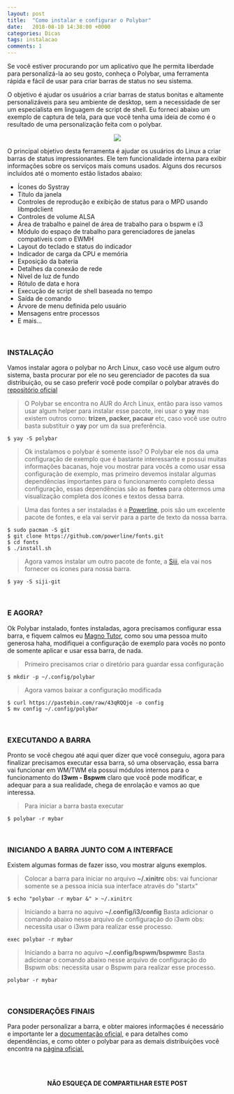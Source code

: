 ```yaml
---
layout: post
title:  "Como instalar e configurar o Polybar"
date:   2018-08-10 14:38:00 +0000
categories: Dicas
tags: instalacao
comments: 1
---
```


Se você estiver procurando por um aplicativo que lhe permita liberdade para personalizá-la ao seu gosto, conheça o Polybar, uma ferramenta rápida e fácil de usar para criar barras de status no seu sistema.

O objetivo é ajudar os usuários a criar barras de status bonitas e altamente personalizáveis ​​para seu ambiente de desktop, sem a necessidade de ser um especialista em linguagem de script de shell. Eu forneci abaixo um exemplo de captura de tela, para que você tenha uma ideia de como é o resultado de uma personalização feita com o polybar.

<p align="center">
<img class="materialboxed responsive-img" src="https://i.imgur.com/01IuuKc.png">
</p>

O principal objetivo desta ferramenta é ajudar os usuários do Linux a criar barras de status impressionantes. Ele tem funcionalidade interna para exibir informações sobre os serviços mais comuns usados. Alguns dos recursos incluídos até o momento estão listados abaixo:

-   Ícones do Systray
-   Título da janela
-   Controles de reprodução e exibição de status para o MPD usando libmpdclient
-   Controles de volume ALSA
-   Área de trabalho e painel de área de trabalho para o bspwm e i3
-   Módulo do espaço de trabalho para gerenciadores de janelas compatíveis com o EWMH
-   Layout do teclado e status do indicador
-   Indicador de carga da CPU e memória
-   Exposição da bateria
-   Detalhes da conexão de rede
-   Nível de luz de fundo
-   Rótulo de data e hora
-   Execução de script de shell baseada no tempo
-   Saída de comando
-   Árvore de menu definida pelo usuário
-   Mensagens entre processos
-   E mais…

<br/>

### INSTALAÇÃO
Vamos instalar agora o polybar no Arch Linux, caso você use algum outro sistema, basta procurar por ele no seu gerenciador de pacotes da sua distribuição, ou se caso preferir você pode compilar o polybar através do [repositório oficial](https://github.com/jaagr/polybar)

> O Polybar se encontra no AUR do Arch Linux, então para isso vamos usar algum helper para instalar esse pacote, irei usar o **yay** mas existem outros como: **trizen, packer, pacaur** etc, caso você use outro basta substituir o **yay** por um da sua preferência.
```
$ yay -S polybar
```
> Ok instalamos o polybar é somente isso? O Polybar ele nos da uma configuração de exemplo que é bastante interessante e possui muitas informações bacanas, hoje vou mostrar para vocês a como usar essa configuração de exemplo, mas primeiro devemos instalar algumas dependências importantes para o funcionamento completo dessa configuração, essas dependências são as **fontes** para obtermos uma visualização completa dos ícones e textos dessa barra.

> Uma das fontes a ser instaladas é a [Powerline](https://github.com/powerline/fonts), pois são um excelente pacote de fontes, e ela vai servir para a parte de texto da nossa barra.
```
$ sudo pacman -S git
$ git clone https://github.com/powerline/fonts.git
$ cd fonts
$ ./install.sh
```
> Agora vamos instalar um outro pacote de fonte, a [Siji](https://github.com/stark/siji), ela vai nos fornecer os ícones para nossa barra.
```
$ yay -S siji-git
```

<br/>

### E AGORA?
Ok Polybar instalado, fontes instaladas, agora precisamos configurar essa barra, e fiquem calmos eu [Magno Tutor](https://youtube.com/MagnoTutor?sub_confirmation=1), como sou uma pessoa muito generosa haha, modifiquei a configuração de exemplo para vocês no ponto de somente aplicar e usar essa barra, de nada.

> Primeiro precisamos criar o diretório para guardar essa configuração
```
$ mkdir -p ~/.config/polybar
```
> Agora vamos baixar a configuração modificada
```
$ curl https://pastebin.com/raw/43qRQQje -o config
$ mv config ~/.config/polybar
```

<br/>

### EXECUTANDO A BARRA
Pronto se você chegou até aqui quer dizer que você conseguiu, agora para finalizar precisamos executar essa barra, só uma observação, essa barra vai funcionar em WM/TWM ela possui módulos internos para o funcionamento do **I3wm - Bspwm** claro que você pode modificar, e adequar para a sua realidade, chega de enrolação e vamos ao que interessa.

> Para iniciar a barra basta executar
```
$ polybar -r mybar
```

<br/>

### INICIANDO A BARRA JUNTO COM A INTERFACE
Existem algumas formas de fazer isso, vou mostrar alguns exemplos.

> Colocar a barra para iniciar no arquivo **~/.xinitrc**
> obs: vai funcionar somente se a pessoa inicia sua interface através do "startx"
```
$ echo "polybar -r mybar &" > ~/.xinitrc
```
> Iniciando a barra no aquivo **~/.config/i3/config**
> Basta adicionar o comando abaixo nesse arquivo de configuração do i3wm
> obs: necessita usar o i3wm para realizar esse processo.
```
exec polybar -r mybar
```
> Iniciando a barra no aquivo **~/.config/bspwm/bspwmrc**
> Basta adicionar o comando abaixo nesse arquivo de configuração do Bspwm
> obs: necessita usar o Bspwm para realizar esse processo.
```
polybar -r mybar
```

<br/>

### CONSIDERAÇÕES FINAIS
Para poder personalizar a barra, e obter maiores informações é necessário e importante ler a [documentação oficial](https://github.com/jaagr/polybar/wiki), e para detalhes como dependências, e como obter o polybar para as demais distribuições você encontra na [página oficial.](https://github.com/jaagr/polybar)


<br/><br/>

<p align="center">  
<b>NÃO ESQUEÇA DE COMPARTILHAR ESTE POST</b>
<br>
<div class="sharethis-inline-share-buttons"></div>
</p>

<br/><br/>
